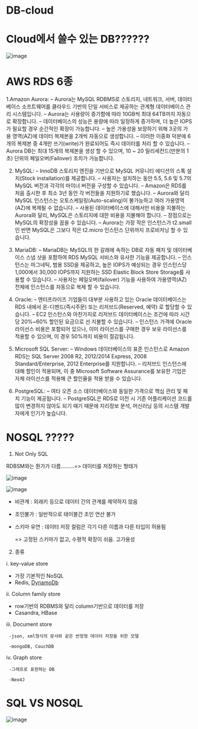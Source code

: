 # DB-cloud

# Cloud에서 쓸수 있는 DB??????
![image](https://user-images.githubusercontent.com/75401920/112100536-a0b7b680-8be8-11eb-8f13-ebaa392dd984.png)


# AWS RDS 6종

1.Amazon Aurora:
– Aurora는 MySQL RDBMS로 스토리지, 네트워크, 서버, 데이터베이스 소프트웨어를 클라우드 기반의 단일 서비스로 제공하는 관계형 데이터베이스 관리 시스템입니다.
– Aurora는 사용량이 증가함에 따라 10GB씩 최대 64TB까지 자동으로 확장합니다.
– 데이터베이스의 성능은 용량에 따라 일정하게 증가하며, 더 높은 IOPS가 필요할 경우 순간적인 확장이 가능합니다.
– 높은 가용성을 보장하기 위해 3곳의 가용 영역(AZ)에 데이터 복제본을 2개씩 자동으로 생성합니다.
– 이러한 이중화 덕분에 6개의 복제본 중 4개만 쓰기(write)가 완료되어도 즉시 데이터를 처리 할 수 있습니다.
– Aurora DB는 최대 15개의 복제본을 생성 할 수 있으며, 10 ~ 20 밀리세컨드(만분의 1초) 단위의 페일오버(Failover) 조치가 가능합니다.

2. MySQL:
– InnoDB 스토리지 엔진을 기반으로 MySQL 커뮤니티 에디션의 스톡 설치(Stock installation)를 제공합니다.
– 사용자는 설치하는 동안 5.5, 5.6 및 5.7의 MySQL 버전과 각각의 마이너 버전을 구성할 수 있습니다.
– Amazon은 RDS를 처음 출시한 후 최소 3년 동안 각 버전들을 지원하기로 했습니다.
– Aurora와 달리 MySQL 인스턴스는 오토스케일링(Auto-scaling)이 불가능하고 여러 가용영역(AZ)에 복제될 수 없습니다.
– 사용된 데이터베이스에 대해서만 비용을 지불하는 Aurora와 달리, MySQL은 스토리지에 대한 비용을 지불해야 합니다.
– 장점으로는 MySQL의 확장성을 꼽을 수 있습니다.
– Aurora는 가장 작은 인스턴스가 t2.small인 반면 MySQL은 그보다 작은 t2.micro 인스턴스 단위까지 프로비저닝 할 수 있습니다.

3. MariaDB:
– MariaDB는 MySQL의 한 갈래에 속하는 DB로 자동 패치 및 데이터베이스 스냅 샷을 포함하여 RDS MySQL 서비스와 유사한 기능을 제공합니다.
– 인스턴스는 마그네틱, 범용 SSD을 제공하고, 높은 IOPS가 예상되는 경우 인스턴스당 1,000에서 30,000 IOPS까지 지원하는 SSD Elastic Block Store Storage를 사용할 수 있습니다.
– 사용자는 페일오버(failover) 기능을 사용하여 가용영역(AZ) 전체에 인스턴스를 자동으로 복제 할 수 있습니다.

4. Oracle:
– 엔터프라이즈 기업들이 대부분 사용하고 있는 Oracle 데이터베이스는 RDS 내에서 온-디멘드(즉시주문) 또는 리저브드(Reserved, 예약) 로 할당할 수 있습니다.
– EC2 인스턴스와 마찬가지로 리저브드 데이터베이스는 조건에 따라 시간당 20%~60% 할인된 요금으로 선 지불할 수 있습니다.
– 인스턴스 가격에 Oracle 라이선스 비용은 포함되어 있으나, 이미 라이선스를 구매한 경우 보유 라이선스를 적용할 수 있으며, 이 경우 50%까지 비용이 절감됩니다.

5. Microsoft SQL Server:
– Windows 데이터베이스의 표준 인스턴스로 Amazon RDS는 SQL Server 2008 R2, 2012/2014 Express, 2008 Standard/Enterprise, 2012 Enterprise를 지원합니다.
– 리저브드 인스턴스에 대해 할인이 적용되며, 이 중 Microsoft Software Assurance를 보유한 기업은 자체 라이선스를 적용해 큰 할인율을 적용 받을 수 있습니다.

6. PostgreSQL:
– 여타 오픈 소스 데이터베이스와 동일한 가격으로 핵심 관리 및 패치 기능이 제공됩니다.
– PostgreSQL은 RDS로 이전 시 기존 어플리케이션 코드를 많이 변경하지 않아도 되기 때기 때문에 지리정보 분석, 머신러닝 등의 시스템 개발자에게 인기가 높습니다.



# NOSQL ?????
 
1. Not Only SQL
 
 RDBSM와는 뭔가가 다름.........=> 데이터를 저장하는 형태가
 
 ![image](https://user-images.githubusercontent.com/75401920/112103302-e7a7ab00-8bec-11eb-9941-4d89b41142d5.png)

 ![image](https://user-images.githubusercontent.com/75401920/112103382-00b05c00-8bed-11eb-98c8-ae525aac6eed.png)
 
  - 비관계 : 외래키 등으로 데이터 간의 관계를 제약하지 않음
  - 조인불가 : 일반적으로 테이블간 조인 연산 불가
  - 스키마 유연 : 데이터 저장 컬럼은 각기 다른 이름과 다른 타입이 허용됨

    => 고정된 스키마가 없고, 수평적 확장이 쉬움. 고가용성
 
2. 종류

 i. key-value store
  
   - 가장 기본적인 NoSQL     
   - Redis, [DynamoDb](https://pjh3749.tistory.com/282)

 ii. Column family store

   - row기반의 RDBMS와 달리 column기반으로 데이터를 저장   
   - Casandra, HBase
     
 iii. Document store

     -json, xml형식의 문서와 같은 반정형 데이터 저장을 위한 모델
     
     -mongoDB, CouchDB
  
 iv. Graph store
  
     -그래프로 표현하는 DB
     
     -Neo4J
 

# SQL VS NOSQL
![image](https://user-images.githubusercontent.com/75401920/112100183-12dbcb80-8be8-11eb-93bc-da1cb1be408a.png)

